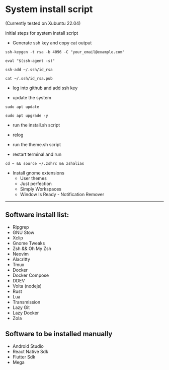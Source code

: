 # System install script
(Currently tested on Xubuntu 22.04)

initial steps for system install script

* Generate ssh key and copy cat output

```
ssh-keygen -t rsa -b 4096 -C "your_email@example.com"

eval "$(ssh-agent -s)"

ssh-add ~/.ssh/id_rsa

cat ~/.ssh/id_rsa.pub
```

* log into github and add ssh key

* update the system
```
sudo apt update

sudo apt upgrade -y
```

* run the install.sh script

* relog

* run the theme.sh script

* restart terminal and run
```
cd ~ && source ~/.zshrc && zshalias
```

* Install gnome extensions
  - User themes
  - Just perfection
  - Simply Workspaces
  - Window Is Ready - Notification Remover

---
## Software install list:
- Ripgrep
- GNU Stow
- Xclip
- Gnome Tweaks
- Zsh && Oh My Zsh
- Neovim
- Alacritty
- Tmux
- Docker
- Docker Compose
- DDEV
- Volta (nodejs)
- Rust
- Lua
- Transmission
- Lazy Git
- Lazy Docker
- Zola

## Software to be installed manually
- Android Studio
- React Native Sdk
- Flutter Sdk
- Mega
